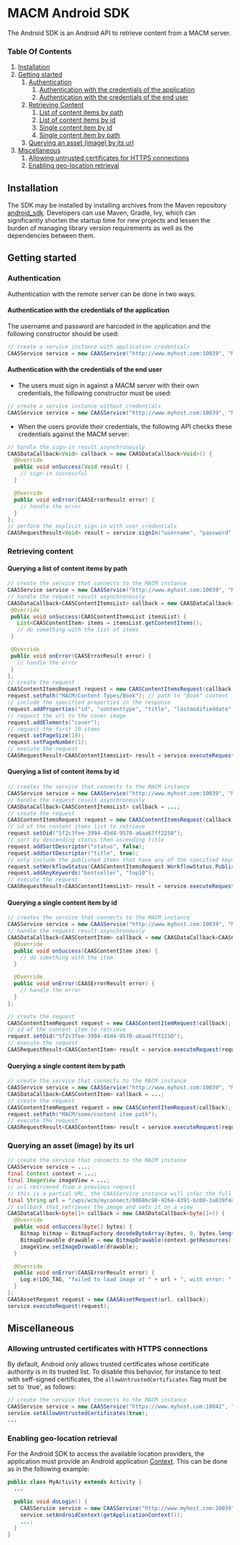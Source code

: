 # MACM Android SDK

The Android SDK is an Android API to retrieve content from a MACM server.

### Table Of Contents

1. [Installation](#installation)
2. [Getting started](#getting-started)
    1. [Authentication](#authentication)
        1. [Authentication with the credentials of the application](#authentication-with-the-credentials-of-the-application)
        2. [Authentication with the credentials of the end user](#authentication-with-the-credentials-of-the-end-user)
    2. [Retrieving Content](#retrieving-content)
        1. [List of content items by path](#querying-a-list-of-content-items-by-path)
        2. [List of content items by id](#querying-a-list-of-content-items-by-id)
        3. [Single content item by id](#querying-a-single-content-item-by-id)
        4. [Single content item by path](#querying-a-single-content-item-by-path)
    3. [Querying an asset (image) by its url](#querying-an-asset-image-by-its-url)
3. [Miscellaneous](#miscellaneous)
    1. [Allowing untrusted certificates for HTTPS connections](#allowing-untrusted-certificates-with-https-connections)
    2. [Enabling geo-location retrieval](#enabling-geo-location-retrieval)

## Installation

The SDK may be installed by installing archives from the Maven repository [android_sdk](http://visustar.francelab.fr.ibm.com:8081/nexus/#nexus-search;quick~android_sdk).
Developers can use Maven, Gradle, Ivy, which can significantly shorten the startup time for new projects and lessen the burden of managing library version requirements as
well as the dependencies between them.

## Getting started
### Authentication

Authentication with the remote server can be done in two ways:
#### Authentication with the credentials of the application

The username and password are harcoded in the application and the following constructor should be used:

```java
// create a service instance with application credentials
CAASService service = new CAASService("http://www.myhost.com:10039", "MyContextRoot", "MyTenant", "username", "password");
```

#### Authentication with the credentials of the end user

* The users must sign in against a MACM server with their own credentials, the following constructor must be used:

```java
// create a service instance without credentials
CAASService service = new CAASService("http://www.myhost.com:10039", "MyContextRoot", "MyTenant");
```

* When the users provide their credentials, the following API checks these credentials against the MACM server:

```java
// handle the sign-in result asynchronously
CAASDataCallback<Void> callback = new CAASDataCallback<Void>() {
  @Override
  public void onSuccess(Void result) {
    // sign-in successful
  }

  @Override
  public void onError(CAASErrorResult error) {
    // handle the error
  }
};
// perform the explicit sign-in with user credentials
CAASRequestResult<Void> result = service.signIn("username", "password", callback);
```

### Retrieving content
#### Querying a list of content items by path

```java
// create the service that connects to the MACM instance
CAASService service = new CAASService("http://www.myhost.com:10039", "MyContextRoot", "MyTenant", "username", "password");
// handle the request result asynchronously
CAASDataCallback<CAASContentItemsList> callback = new CAASDataCallback<CAASContentItemsList>() {
 @Override
 public void onSuccess(CAASContentItemsList itemsList) {
   List<CAASContentItem> items = itemsList.getContentItems();
   // do something with the list of items
 }

 @Override
 public void onError(CAASErrorResult error) {
   // handle the error
 }
};
// create the request
CAASContentItemsRequest request = new CAASContentItemsRequest(callback);
request.setPath("MACM/Content Types/Book"); // path to "Book" content items
// include the specified properties in the response
request.addProperties("id", "contenttype", "title", "lastmodifieddate", "categories", "keywords");
// request the url to the cover image
request.addElements("cover");
// request the first 10 items
request.setPageSize(10);
request.setPageNumber(1);
// execute the request
CAASRequestResult<CAASContentItemsList> result = service.executeRequest(request);
```

#### Querying a list of content items by id

```java
// creates the service that connects to the MACM instance
CAASService service = new CAASService("http://www.myhost.com:10039", "MyContextRoot", "MyTenant", "username", "password");
// handle the request result asynchronously
CAASDataCallback<CAASContentItemsList> callback = ...;
// create the request
CAASContentItemsRequest request = new CAASContentItemsRequest(callback);
// id of the content items list to retrieve
request.setOid("5f2c3fee-3994-45d4-9570-a6aa67ff2250");
// sort by descending status then ascending title
request.addSortDescriptor("status", false);
request.addSortDescriptor("title", true);
// only include the published items that have any of the specified keywords
request.setWorkflowStatus(CAASContentItemsRequest.WorkflowStatus.Published);
request.addAnyKeywords("bestseller", "top10");
// execute the request
CAASRequestResult<CAASContentItemsList> result = service.executeRequest(request);
```

#### Querying a single content item by id

```java
// creates the service that connects to the MACM instance
CAASService service = new CAASService("http://www.myhost.com:10039", "MyContextRoot", "MyTenant", "username", "password");
// handle the request result asynchronously
CAASDataCallback<CAASContentItem> callback = new CAASDataCallback<CAASContentItem>() {
  @Override
  public void onSuccess(CAASContentItem item) {
    // do something with the item
  }

  @Override
  public void onError(CAASErrorResult error) {
    // handle the error
  }
};

// create the request
CAASContentItemRequest request = new CAASContentItemRequest(callback);
// id of the content item to retrieve
request.setOid("5f2c3fee-3994-45d4-9570-a6aa67ff2250");
// execute the request
CAASRequestResult<CAASContentItem> result = service.executeRequest(request);
```

#### Querying a single content item by path

```java
// create the service that connects to the MACM instance
CAASService service = new CAASService("http://www.myhost.com:10039", "MyContextRoot", "MyTenant", "username", "password");
CAASDataCallback<CAASContentItem> callback = ...;
// create the request
CAASContentItemRequest request = new CAASContentItemRequest(callback);
request.setPath("MACM/some/content item path");
// execute the request
CAASRequestResult<CAASContentItem> result = service.executeRequest(request);
```

### Querying an asset (image) by its url

```java
// create the service that connects to the MACM instance
CAASService service = ...;
final Context context = ...;
final ImageView imageView = ...;
// url retrieved from a previous request
// this is a partial URL, the CAASService instance will infer the full URL
final String url = "/wps/wcm/myconnect/80686c98-9264-4391-bc00-3a039f4dc0b3/cover.jpg?MOD=AJPERES"
// callback that retrieves the image and sets it on a view
CAASDataCallback<byte[]> callback = new CAASDataCallback<byte[]>() {
  @Override
  public void onSuccess(byte[] bytes) {
    Bitmap bitmap = BitmapFactory.decodeByteArray(bytes, 0, bytes.length);
    BitmapDrawable drawable = new BitmapDrawable(context.getResources(), bitmap);
    imageView.setImageDrawable(drawable);
  }

  @Override
  public void onError(CAASErrorResult error) {
    Log.e(LOG_TAG, "failed to load image at " + url + ", with error: " + error);
  }
};
CAASAssetRequest request = new CAASAssetRequest(url, callback);
service.executeRequest(request);
```

## Miscellaneous
### Allowing untrusted certificates with HTTPS connections

By default, Android only allows trusted certificates whose certificate authority is in its trusted list.
To disable this behavior, for instance to test with seff-signed certificates, the `allowUntrustedCertificates`
flag must be set to `true', as follows:

```java
// create the service that connects to the MACM instance
CAASService service = new CAASService("https://www.myhost.com:10042", "MyContextRoot", "MyTenant", "username", "password");
service.setAllowUntrustedCertificates(true);
...
```

### Enabling geo-location retrieval

For the Android SDK to access the available location providers, the application must provide an Android application [Context](http://developer.android.com/reference/android/content/Context.html).
This can be done as in the following example:

```java
public class MyActivity extends Activity {
  ...

  public void doLogin() {
    CAASService service = new CAASService("http://www.myhost.com:10039", "MyContextRoot", "MyTenant", "user", "password");
    service.setAndroidContext(getApplicationContext());
    ...;
  }
}
```
